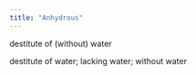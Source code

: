 ```yaml
---
title: "Anhydrous"
---
```

destitute of (without) water

destitute of water; lacking water; without water

